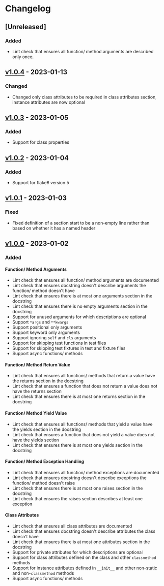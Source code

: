 # Changelog

## [Unreleased]

### Added

- Lint check that ensures all function/ method arguments are described only
  once.

## [v1.0.4] - 2023-01-13

### Changed

- Changed only class attributes to be required in class attributes section,
  instance attributes are now optional

## [v1.0.3] - 2023-01-05

### Added

- Support for class properties

## [v1.0.2] - 2023-01-04

### Added

- Support for flake8 version 5

## [v1.0.1] - 2023-01-03

### Fixed

- Fixed definition of a section start to be a non-empty line rather than based
  on whether it has a named header

## [v1.0.0] - 2023-01-02

### Added

#### Function/ Method Arguments

- Lint check that ensures all function/ method arguments are documented
- Lint check that ensures docstring doesn't describe arguments the function/
  method doesn't have
- Lint check that ensures there is at most one arguments section in the
  docstring
- Lint check that ensures there is no empty arguments section in the docstring
- Support for unused arguments for which descriptions are optional
- Support `*args` and `**kwargs`
- Support positional only arguments
- Support keyword only arguments
- Support ignoring `self` and `cls` arguments
- Support for skipping test functions in test files
- Support for skipping test fixtures in test and fixture files
- Support async functions/ methods

#### Function/ Method Return Value

- Lint check that ensures all functions/ methods that return a value have the
  returns section in the docstring
- Lint check that ensures a function that does not return a value does not have
  the returns section
- Lint check that ensures there is at most one returns section in the docstring

#### Function/ Method Yield Value

- Lint check that ensures all functions/ methods that yield a value have the
  yields section in the docstring
- Lint check that ensures a function that does not yield a value does not have
  the yields section
- Lint check that ensures there is at most one yields section in the docstring

#### Function/ Method Exception Handling

- Lint check that ensures all function/ method exceptions are documented
- Lint check that ensures docstring doesn't describe exceptions the function/
  method doesn't raise
- Lint check that ensures there is at most one raises section in the docstring
- Lint check that ensures the raises section describes at least one exception

#### Class Attributes

- Lint check that ensures all class attributes are documented
- Lint check that ensures docstring doesn't describe attributes the class
  doesn't have
- Lint check that ensures there is at most one attributes section in the
  docstring
- Support for private attributes for which descriptions are optional
- Support for class attributes defined on the class and other `classmethod`
  methods
- Support for instance attributes defined in `__init__` and other non-static and
  non-`classmethod` methods
- Support async functions/ methods

[//]: # "Release links"
[v1.0.0]: https://github.com/jdkandersson/flake8-docstrings-complete/releases/v1.0.0
[v1.0.1]: https://github.com/jdkandersson/flake8-docstrings-complete/releases/v1.0.1
[v1.0.2]: https://github.com/jdkandersson/flake8-docstrings-complete/releases/v1.0.2
[v1.0.3]: https://github.com/jdkandersson/flake8-docstrings-complete/releases/v1.0.3
[v1.0.4]: https://github.com/jdkandersson/flake8-docstrings-complete/releases/v1.0.4
